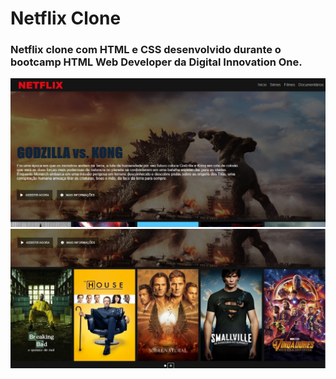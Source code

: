 # Netflix Clone
### Netflix clone com HTML e CSS desenvolvido durante o bootcamp HTML Web Developer da Digital Innovation One.

![Screenshot](./img/netflix1.jpg)
![Screenshot](./img/netflix2.jpg)

